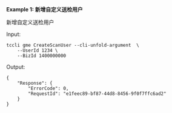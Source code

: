 **Example 1: 新增自定义送检用户**

新增自定义送检用户

Input: 

```
tccli gme CreateScanUser --cli-unfold-argument  \
    --UserId 1234 \
    --BizId 1400000000
```

Output: 
```
{
    "Response": {
        "ErrorCode": 0,
        "RequestId": "e1feec89-bf87-44d8-8456-9f0f7ffc6ad2"
    }
}
```

